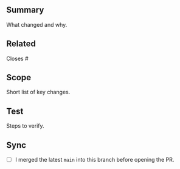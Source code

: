 ## Summary
What changed and why.

## Related
Closes #<issue number>

## Scope
Short list of key changes.

## Test
Steps to verify.

## Sync
- [ ] I merged the latest `main` into this branch before opening the PR.
